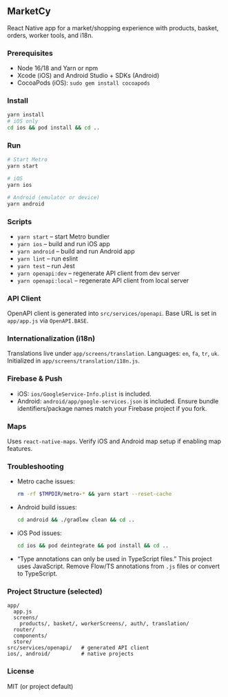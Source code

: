 ## MarketCy

React Native app for a market/shopping experience with products, basket, orders, worker tools, and i18n.

### Prerequisites
- Node 16/18 and Yarn or npm
- Xcode (iOS) and Android Studio + SDKs (Android)
- CocoaPods (iOS): `sudo gem install cocoapods`

### Install
```bash
yarn install
# iOS only
cd ios && pod install && cd ..
```

### Run
```bash
# Start Metro
yarn start

# iOS
yarn ios

# Android (emulator or device)
yarn android
```

### Scripts
- `yarn start` – start Metro bundler
- `yarn ios` – build and run iOS app
- `yarn android` – build and run Android app
- `yarn lint` – run eslint
- `yarn test` – run Jest
- `yarn openapi:dev` – regenerate API client from dev server
- `yarn openapi:local` – regenerate API client from local server

### API Client
OpenAPI client is generated into `src/services/openapi`. Base URL is set in `app/app.js` via `OpenAPI.BASE`.

### Internationalization (i18n)
Translations live under `app/screens/translation`. Languages: `en`, `fa`, `tr`, `uk`. Initialized in `app/screens/translation/i18n.js`.

### Firebase & Push
- iOS: `ios/GoogleService-Info.plist` is included.
- Android: `android/app/google-services.json` is included.
Ensure bundle identifiers/package names match your Firebase project if you fork.

### Maps
Uses `react-native-maps`. Verify iOS and Android map setup if enabling map features.

### Troubleshooting
- Metro cache issues:
  ```bash
  rm -rf $TMPDIR/metro-* && yarn start --reset-cache
  ```
- Android build issues:
  ```bash
  cd android && ./gradlew clean && cd ..
  ```
- iOS Pod issues:
  ```bash
  cd ios && pod deintegrate && pod install && cd ..
  ```
- “Type annotations can only be used in TypeScript files.”
  This project uses JavaScript. Remove Flow/TS annotations from `.js` files or convert to TypeScript.

### Project Structure (selected)
```
app/
  app.js
  screens/
    products/, basket/, workerScreens/, auth/, translation/
  router/
  components/
  store/
src/services/openapi/   # generated API client
ios/, android/          # native projects
```

### License
MIT (or project default)


